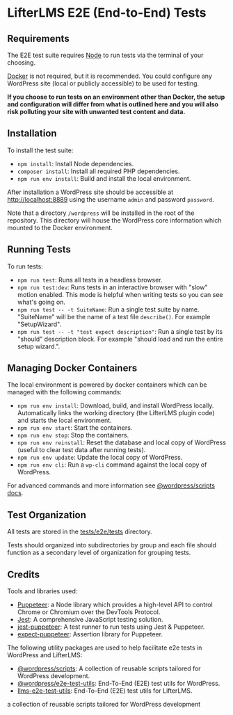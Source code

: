 LifterLMS E2E (End-to-End) Tests
================================

## Requirements

The E2E test suite requires [Node](https://nodejs.org/en/download/) to run tests via the terminal of your choosing.

[Docker](https://docs.docker.com/install/) is not required, but it is recommended. You could configure any WordPress site (local or publicly accessible) to be used for testing.

**If you choose to run tests on an environment other than Docker, the setup and configuration will differ from what is outlined here and you will also risk polluting your site with unwanted test content and data.**


## Installation

To install the test suite:

+ `npm install`: Install Node dependencies.
+ `composer install`: Install all required PHP dependencies.
+ `npm run env install`: Build and install the local environment.

After installation a WordPress site should be accessible at [http://localhost:8889](http://localhost:8889) using the username `admin` and password `password`.

Note that a directory `/wordpress` will be installed in the root of the repository. This directory will house the WordPress core information which mounted to the Docker environment.


## Running Tests

To run tests:

+ `npm run test`: Runs all tests in a headless browser.
+ `npm run test:dev`: Runs tests in an interactive browser with "slow" motion enabled. This mode is helpful when writing tests so you can see what's going on.
+ `npm run test -- -t SuiteName`: Run a single test suite by name. "SuiteName" will be the name of a test file `describe()`. For  example "SetupWizard".
+ `npm run test -- -t "test expect description"`: Run a single test by its "should" description block. For example "should load and run the entire setup wizard.".


## Managing Docker Containers

The local environment is powered by docker containers which can be managed with the following commands:

+ `npm run env install`: Download, build, and install WordPress locally. Automatically links the working directory (the LifterLMS plugin code) and starts the local environment.
+ `npm run env start`: Start the containers.
+ `npm run env stop`: Stop the containers.
+ `npm run env reinstall`: Reset the database and local copy of WordPress (useful to clear test data after running tests).
+ `npm run env update`: Update the local copy of WordPress.
+ `npm run env cli`: Run a `wp-cli` command against the local copy of WordPress.

For advanced commands and more information see [@wordpress/scripts docs](https://github.com/WordPress/gutenberg/tree/master/packages/scripts#available-sub-scripts).


## Test Organization

All tests are stored in the [tests/e2e/tests](./tests) directory.

Tests should organized into subdirectories by group and each file should function as a secondary level of organization for grouping tests.


## Credits

Tools and libraries used:

+ [Puppeteer](https://github.com/GoogleChrome/puppeteer): a Node library which provides a high-level API to control Chrome or Chromium over the DevTools Protocol.
+ [Jest](https://github.com/facebook/jest): A comprehensive JavaScript testing solution.
+ [jest-puppeteer](https://github.com/smooth-code/jest-puppeteer): A test runner to run tests using Jest & Puppeteer.
+ [expect-puppeteer](https://github.com/smooth-code/jest-puppeteer/tree/master/packages/expect-puppeteer): Assertion library for Puppeteer.

The following utility packages are used to help facilitate e2e tests in WordPress and LifterLMS:

+ [@wordpress/scripts](https://github.com/WordPress/gutenberg/tree/master/packages/scripts): A collection of reusable scripts tailored for WordPress development.
+ [@wordpress/e2e-test-utils](https://github.com/WordPress/gutenberg/tree/master/packages/e2e-test-utils): End-To-End (E2E) test utils for WordPress.
+ [llms-e2e-test-utils](https://github.com/gocodebox/lifterlms/tree/master/packages/llms-e2e-test-utils): End-To-End (E2E) test utils for LifterLMS.

a collection of reusable scripts tailored for WordPress development
